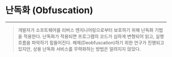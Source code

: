 # 난독화 (Obfuscation)
---
> 개발자가 소프트웨어를 리버스 엔지니어링으로부터 보호하기 위해 난독화 기법을 적용한다.
> 난독화가 적용되면 프로그램의 코드가 심하게 변형되어 읽고, 실행 흐름을 파악하기 힘들어진다.
> 해제(Deobfuscation)하기 위한 연구가 진행되고 있지만, 상용 난독화 서비스를 무력화하는 방법은 알려지지 않았다.
